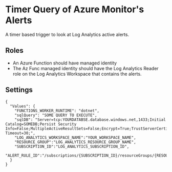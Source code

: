 # Timer Query of Azure Monitor's Alerts

A timer based trigger to look at Log Analytics active alerts.

## Roles

* An Azure Function should have managed identity
* The Az Func managed identity should have the Log Analytics Reader role on the Log Analytics Workspace that contains the alerts.

## Settings

```
{
  "Values": {
    "FUNCTIONS_WORKER_RUNTIME": "dotnet",
    "sqlQuery": "SOME QUERY TO EXECUTE",
    "sqlDB": "Server=tcp:YOURDATABSE.database.windows.net,1433;Initial Catalog=SOMEDB;Persist Security Info=False;MultipleActiveResultSets=False;Encrypt=True;TrustServerCertificate=False;Connection Timeout=30;",
    "LOG_ANALYTICS_WORKSPACE_NAME":"YOUR_WORKSPACE_NAME",
    "RESOURCE_GROUP":"LOG_ANALYTICS_RESOURCE_GROUP_NAME",
    "SUBSCRIPTION_ID":"LOG_ANALYTICS_SUBSCRIPTION_ID",
    "ALERT_RULE_ID":"/subscriptions/{SUBSCRIPTION_ID}/resourceGroups/{RESOURCE_GROUP}/providers/microsoft.insights/scheduledqueryrules/{ALERT_RULE_NAME}"
  }
}

```